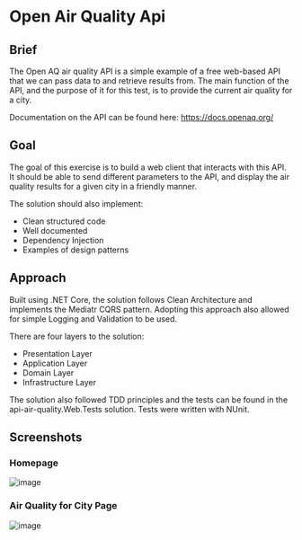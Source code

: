 # Open Air Quality Api

## Brief

The Open AQ air quality API is a simple example of a free web-based API that we can pass data to and retrieve results from. 
The main function of the API, and the purpose of it for this test, is to provide the current air quality for a city.

Documentation on the API can be found here:
https://docs.openaq.org/ 

## Goal

The goal of this exercise is to build a web client that interacts with this API. 
It should be able to send different parameters to the API, and display the air quality results for a given city in a friendly manner.

The solution should also implement:

- Clean structured code
- Well documented
- Dependency Injection
- Examples of design patterns

## Approach

Built using .NET Core, the solution follows Clean Architecture and implements the Mediatr CQRS pattern. Adopting this approach also allowed for simple Logging and Validation to be used.

There are four layers to the solution:

- Presentation Layer
- Application Layer
- Domain Layer
- Infrastructure Layer

The solution also followed TDD principles and the tests can be found in the api-air-quality.Web.Tests solution. Tests were written with NUnit.

## Screenshots

### Homepage
![image](https://user-images.githubusercontent.com/49981579/122680741-a709fe80-d1e8-11eb-8274-b65b403e0766.png)

### Air Quality for City Page
![image](https://user-images.githubusercontent.com/49981579/122680746-ae310c80-d1e8-11eb-8cbb-1f8a6e5638e0.png)


